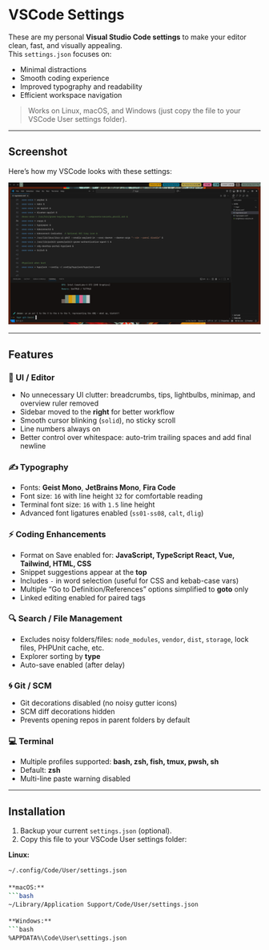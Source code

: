 # VSCode Settings

These are my personal **Visual Studio Code settings** to make your editor clean, fast, and visually appealing.  
This `settings.json` focuses on:

- Minimal distractions  
- Smooth coding experience  
- Improved typography and readability  
- Efficient workspace navigation  

> Works on Linux, macOS, and Windows (just copy the file to your VSCode User settings folder).

---

## Screenshot

Here’s how my VSCode looks with these settings:  

![VSCode Screenshot](settings.json.png)

---

## Features

### 🎨 UI / Editor
- No unnecessary UI clutter: breadcrumbs, tips, lightbulbs, minimap, and overview ruler removed  
- Sidebar moved to the **right** for better workflow  
- Smooth cursor blinking (`solid`), no sticky scroll  
- Line numbers always on  
- Better control over whitespace: auto-trim trailing spaces and add final newline  

### ✍️ Typography
- Fonts: **Geist Mono**, **JetBrains Mono**, **Fira Code**  
- Font size: `16` with line height `32` for comfortable reading  
- Terminal font size: `16` with `1.5` line height  
- Advanced font ligatures enabled (`ss01-ss08`, `calt`, `dlig`)  

### ⚡ Coding Enhancements
- Format on Save enabled for: **JavaScript, TypeScript React, Vue, Tailwind, HTML, CSS**  
- Snippet suggestions appear at the **top**  
- Includes `-` in word selection (useful for CSS and kebab-case vars)  
- Multiple “Go to Definition/References” options simplified to **goto** only  
- Linked editing enabled for paired tags  

### 🔍 Search / File Management
- Excludes noisy folders/files: `node_modules`, `vendor`, `dist`, `storage`, lock files, PHPUnit cache, etc.  
- Explorer sorting by **type**  
- Auto-save enabled (after delay)  

### 🌀 Git / SCM
- Git decorations disabled (no noisy gutter icons)  
- SCM diff decorations hidden  
- Prevents opening repos in parent folders by default  

### 💻 Terminal
- Multiple profiles supported: **bash, zsh, fish, tmux, pwsh, sh**  
- Default: **zsh**  
- Multi-line paste warning disabled  

---

## Installation

1. Backup your current `settings.json` (optional).  
2. Copy this file to your VSCode User settings folder:

**Linux:**  
```zsh
~/.config/Code/User/settings.json

**macOS:**  
```bash
~/Library/Application Support/Code/User/settings.json

**Windows:**  
```bash
%APPDATA%\Code\User\settings.json

